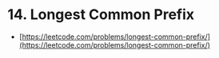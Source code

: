 # 14. Longest Common Prefix

- [https://leetcode.com/problems/longest-common-prefix/](https://leetcode.com/problems/longest-common-prefix/)


